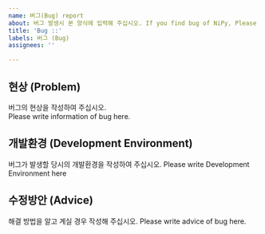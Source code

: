 ```yaml
---
name: 버그(Bug) report
about: 버그 발생시 본 양식에 입력해 주십시오. If you find bug of NiPy, Please write this report.
title: 'Bug ::'
labels: 버그 (Bug)
assignees: ''

---
```


## 현상 (Problem)
버그의 현상을 작성하여 주십시오.  
Please write information of bug here.

## 개발환경 (Development Environment)
버그가 발생할 당시의 개발환경을 작성하여 주십시오.
Please write Development Environment here

## 수정방안 (Advice)
해결 방법을 알고 계실 경우 작성해 주십시오.
Please write advice of bug here.
